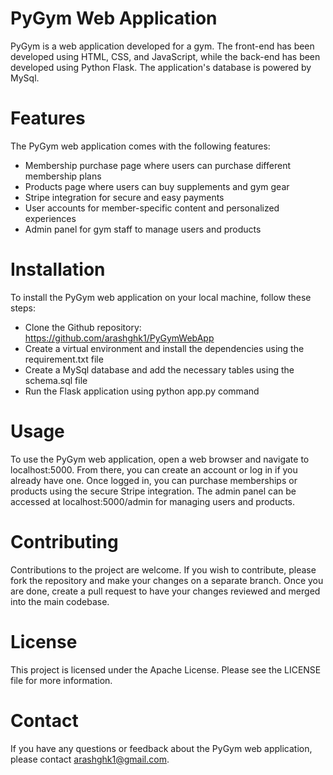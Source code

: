 # PyGym Web Application
PyGym is a web application developed for a gym. The front-end has been developed using HTML, CSS, and JavaScript, while the back-end has been developed using Python Flask. The application's database is powered by MySql.

# Features
The PyGym web application comes with the following features:

- Membership purchase page where users can purchase different membership plans
- Products page where users can buy supplements and gym gear
- Stripe integration for secure and easy payments
- User accounts for member-specific content and personalized experiences
- Admin panel for gym staff to manage users and products

# Installation
To install the PyGym web application on your local machine, follow these steps:

- Clone the Github repository: https://github.com/arashghk1/PyGymWebApp
- Create a virtual environment and install the dependencies using the requirement.txt file
- Create a MySql database and add the necessary tables using the schema.sql file
- Run the Flask application using python app.py command

# Usage
To use the PyGym web application, open a web browser and navigate to localhost:5000. From there, you can create an account or log in if you already have one. Once logged in, you can purchase memberships or products using the secure Stripe integration. The admin panel can be accessed at localhost:5000/admin for managing users and products.

# Contributing
Contributions to the project are welcome. If you wish to contribute, please fork the repository and make your changes on a separate branch. Once you are done, create a pull request to have your changes reviewed and merged into the main codebase.

# License
This project is licensed under the Apache License. Please see the LICENSE file for more information.

# Contact
If you have any questions or feedback about the PyGym web application, please contact arashghk1@gmail.com.




